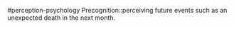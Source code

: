 #perception-psychology 
Precognition::perceiving future events such as an unexpected death in the next month. 